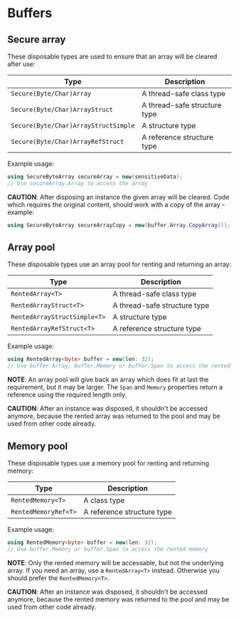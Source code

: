 # Buffers

## Secure array

These disposable types are used to ensure that an array will be cleared after use:

| Type | Description |
| ---- | ----------- |
| `Secure(Byte/Char)Array` | A thread-safe class type |
| `Secure(Byte/Char)ArrayStruct` | A thread-safe structure type |
| `Secure(Byte/Char)ArrayStructSimple` | A structure type |
| `Secure(Byte/Char)ArrayRefStruct` | A reference structure type |

Example usage:

```cs
using SecureByteArray secureArray = new(sensitiveData);
// Use secureArray.Array to access the array
```

**CAUTION**: After disposing an instance the given array will be cleared. Code which requires the original content, should work with a copy of the array - example:

```cs
using SecureByteArray secureArrayCopy = new(buffer.Array.CopyArray());
```

## Array pool

These disposable types use an array pool for renting and returning an array:

| Type | Description |
| ---- | ----------- |
| `RentedArray<T>` | A thread-safe class type |
| `RentedArrayStruct<T>` | A thread-safe structure type |
| `RentedArrayStructSimple<T>` | A structure type |
| `RentedArrayRefStruct<T>` | A reference structure type |

Example usage:

```cs
using RentedArray<byte> buffer = new(len: 32);
// Use buffer.Array, buffer.Memory or buffer.Span to access the rented array
```

**NOTE**: An array pool will give back an array which does fit at last the requirement, but it may be larger. The `Span` and `Memory` properties return a reference using the required length only.

**CAUTION**: After an instance was disposed, it shouldn't be accessed anymore, because the rented array was returned to the pool and may be used from other code already.

## Memory pool

These disposable types use a memory pool for renting and returning memory:

| Type | Description |
| ---- | ----------- |
| `RentedMemory<T>` | A class type |
| `RentedMemoryRef<T>` | A reference structure type |

Example usage:

```cs
using RentedMemory<byte> buffer = new(len: 32);
// Use buffer.Memory or buffer.Span to access the rented memory
```

**NOTE**: Only the rented memory will be accessable, but not the underlying array. If you need an array, use a `RentedArray<T>` instead. Otherwise you should prefer the `RentedMemory<T>`.

**CAUTION**: After an instance was disposed, it shouldn't be accessed anymore, because the rented memory was returned to the pool and may be used from other code already.

